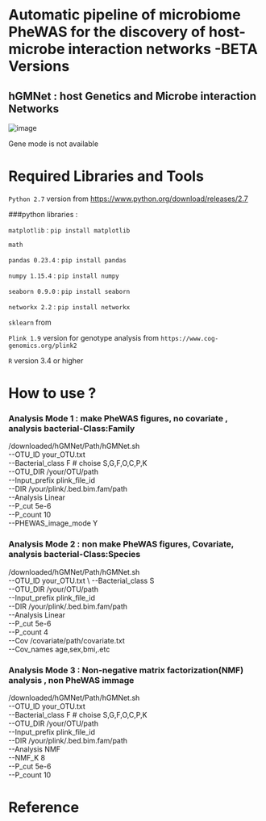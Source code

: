 # Automatic pipeline of microbiome PheWAS for the discovery of host-microbe interaction networks -BETA Versions
## hGMNet : host Genetics and Microbe interaction Networks 
  
 
![image](https://user-images.githubusercontent.com/51352117/64014502-3b5f2900-cb5d-11e9-9ad0-e333ade4e442.png)

 Gene mode is not available 
 
# Required Libraries and Tools

`Python 2.7` version from https://www.python.org/download/releases/2.7

###python libraries : 

 `matplotlib`  :  `pip install matplotlib`
 
 `math`
 
 `pandas 0.23.4`  :  `pip install pandas` 
 
 `numpy 1.15.4`  :  `pip install numpy`
 
 `seaborn 0.9.0` :  `pip install seaborn`
 
 `networkx 2.2`  :  `pip install networkx`
 
 `sklearn` from  

`Plink 1.9` version for genotype analysis from `https://www.cog-genomics.org/plink2`


`R` version 3.4 or higher 

# How to use ?

### Analysis Mode 1 : make PheWAS figures, no covariate , analysis bacterial-Class:Family
  /downloaded/hGMNet/Path/hGMNet.sh \
    --OTU_ID your_OTU.txt \
    --Bacterial_class F # choise S,G,F,O,C,P,K \
    --OTU_DIR /your/OTU/path \
    --Input_prefix plink_file_id \
    --DIR /your/plink/.bed.bim.fam/path \
    --Analysis Linear \
    --P_cut 5e-6 \
    --P_count 10 \
    --PHEWAS_image_mode Y
        
### Analysis Mode 2 : non make PheWAS figures, Covariate, analysis bacterial-Class:Species

/downloaded/hGMNet/Path/hGMNet.sh \
    --OTU_ID your_OTU.txt \ 
    --Bacterial_class S \
    --OTU_DIR /your/OTU/path \
    --Input_prefix plink_file_id \
    --DIR /your/plink/.bed.bim.fam/path \
    --Analysis Linear \
    --P_cut 5e-6 \
    --P_count 4 \
    --Cov /covariate/path/covariate.txt \
    --Cov_names age,sex,bmi,.etc
### Analysis Mode 3 : Non-negative matrix factorization(NMF) analysis , non PheWAS immage 
  /downloaded/hGMNet/Path/hGMNet.sh \
    --OTU_ID your_OTU.txt \
    --Bacterial_class F # choise S,G,F,O,C,P,K \
    --OTU_DIR /your/OTU/path \
    --Input_prefix plink_file_id \
    --DIR /your/plink/.bed.bim.fam/path \
    --Analysis NMF \
    --NMF_K 8 \
    --P_cut 5e-6 \
    --P_count 10 
    
    
    
# Reference 
 

